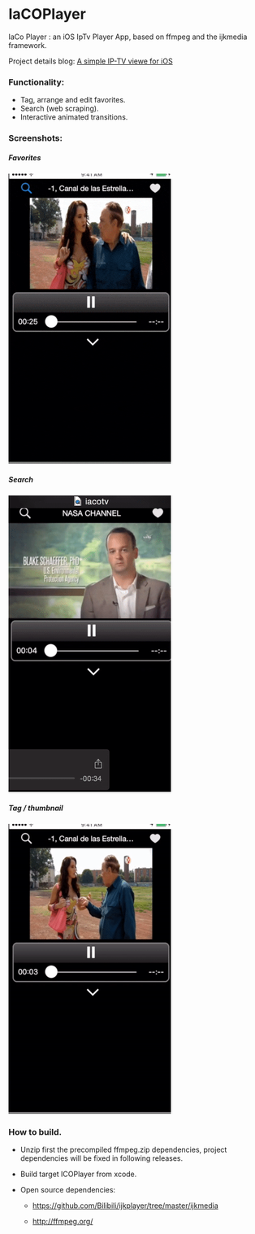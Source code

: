 # IaCOPlayer
IaCo Player : an iOS IpTv Player App, based on ffmpeg and the ijkmedia framework. 

Project details blog: [A simple IP-TV viewe for iOS](https://iaco79.wordpress.com/2016/04/15/a-simple-ip-tv-viewer-for-ios/)  

### Functionality:
  - Tag, arrange and edit favorites.
  - Search (web scraping).
  - Interactive animated transitions.
  
### Screenshots:

##### Favorites
![enter image description here](https://raw.githubusercontent.com/iaco79/IaCOPlayer/master/demogif/part4.gif)

##### Search
![enter image description here](https://raw.githubusercontent.com/iaco79/IaCOPlayer/master/demogif/part2.gif)

##### Tag /  thumbnail 
![enter image description here](https://raw.githubusercontent.com/iaco79/IaCOPlayer/master/demogif/part3.gif)


### How to build.

* Unzip first the precompiled ffmpeg.zip dependencies, project dependencies will be fixed in following releases.
* Build target ICOPlayer from xcode.
* Open source dependencies:

  * https://github.com/Bilibili/ijkplayer/tree/master/ijkmedia
  
  * http://ffmpeg.org/



